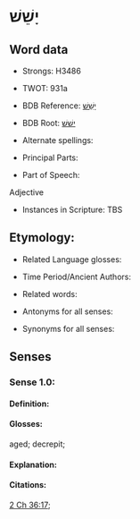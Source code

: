 # יָשֵׁשׁ

<!-- Status: S2="NeedsEdits" -->
<!-- Lexica used for edits:   -->

## Word data

* Strongs: H3486

* TWOT: 931a

* BDB Reference: [יָשֵׁשׁ](rc://en/bdb/dict/j.ea.ab)

* BDB Root: [ישׁשׁ](rc://en/bdb/dict/j.ea.aa)

* Alternate spellings:

* Principal Parts:

* Part of Speech:

Adjective

* Instances in Scripture: TBS

## Etymology:

* Related Language glosses:

* Time Period/Ancient Authors:

* Related words:

* Antonyms for all senses:

* Synonyms for all senses:

## Senses

### Sense 1.0:

#### Definition:

#### Glosses:

aged; decrepit; 

#### Explanation:

#### Citations:

[2 Ch 36:17](rc://he/uhb/book/2ch/36/17); 

